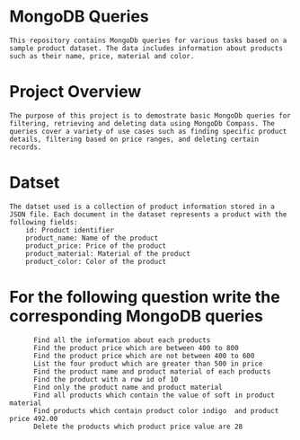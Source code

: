 # MongoDB Queries
    This repository contains MongoDb queries for various tasks based on a sample product dataset. The data includes information about products such as their name, price, material and color.
# Project Overview
    The purpose of this project is to demostrate basic MongoDb queries for filtering, retrieving and deleting data using MongoDb Compass. The queries cover a variety of use cases such as finding specific product details, filtering based on price ranges, and deleting certain records.
# Datset
    The datset used is a collection of product information stored in a JSON file. Each document in the dataset represents a product with the following fields:
        id: Product identifier
        product_name: Name of the product
        product_price: Price of the product
        product_material: Material of the product
        product_color: Color of the product
# For the following question write the corresponding MongoDB queries

          Find all the information about each products
          Find the product price which are between 400 to 800
          Find the product price which are not between 400 to 600
          List the four product which are greater than 500 in price 
          Find the product name and product material of each products
          Find the product with a row id of 10
          Find only the product name and product material
          Find all products which contain the value of soft in product material 
          Find products which contain product color indigo  and product price 492.00
          Delete the products which product price value are 28
